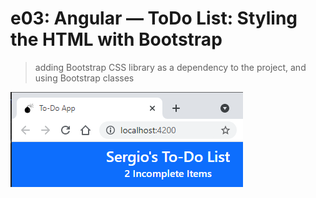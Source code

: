 # e03: Angular &mdash; ToDo List: Styling the HTML with Bootstrap
> adding Bootstrap CSS library as a dependency to the project, and using Bootstrap classes

![Step 3: Styling](../images/todo-app-step3-styling-with-bootstrap.png)